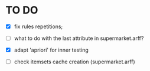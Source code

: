 TO DO
=====

- [x] fix rules repetitions;
- [ ] what to do with the last attribute in supermarket.arff?

- [x] adapt 'apriori' for inner testing

- [ ] check itemsets cache creation (supermarket.arff)